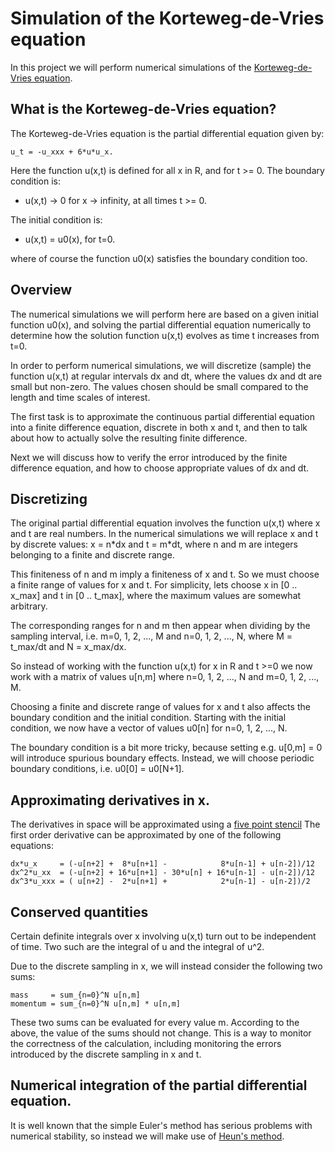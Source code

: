 # Simulation of the Korteweg-de-Vries equation

In this project we will perform numerical simulations of the
[Korteweg-de-Vries
equation](https://en.wikipedia.org/wiki/Korteweg%E2%80%93de_Vries_equation).


## What is the Korteweg-de-Vries equation?
The Korteweg-de-Vries equation is the partial differential equation given by:
```
u_t = -u_xxx + 6*u*u_x.
```
Here the function u(x,t) is defined for all x in R, and for t >= 0. The
boundary condition is:

* u(x,t) -> 0 for x -> infinity, at all times t >= 0.

The initial condition is:

* u(x,t) = u0(x), for t=0.

where of course the function u0(x) satisfies the boundary condition too.


## Overview
The numerical simulations we will perform here are based on a given
initial function u0(x), and solving the partial differential equation
numerically to determine how the solution function u(x,t) evolves as time
t increases from t=0.

In order to perform numerical simulations, we will discretize (sample) the
function u(x,t) at regular intervals dx and dt, where the values dx and dt are
small but non-zero. The values chosen should be small compared to the length
and time scales of interest.

The first task is to approximate the continuous partial differential equation
into a finite difference equation, discrete in both x and t, and then
to talk about how to actually solve the resulting finite difference.

Next we will discuss how to verify the error introduced by the finite
difference equation, and how to choose appropriate values of dx and dt.


## Discretizing
The original partial differential equation involves the function u(x,t) where x
and t are real numbers. In the numerical simulations we will replace x and t by
discrete values: x = n\*dx and t = m\*dt, where n and m are integers belonging
to a finite and discrete range.

This finiteness of n and m imply a finiteness of x and t. So we must choose a
finite range of values for x and t. For simplicity, lets choose x in [0 ..
x\_max] and t in [0 .. t\_max], where the maximum values are somewhat
arbitrary.

The corresponding ranges for n and m then appear when dividing by the sampling
interval, i.e. m=0, 1, 2, ..., M and n=0, 1, 2, ..., N, where M = t\_max/dt and
N = x\_max/dx.

So instead of working with the function u(x,t) for x in R and t >=0 we now work
with a matrix of values u[n,m] where n=0, 1, 2, ..., N and m=0, 1, 2, ..., M.

Choosing a finite and discrete range of values for x and t also affects the
boundary condition and the initial condition. Starting with the initial
condition, we now have a vector of values u0[n] for n=0, 1, 2, ..., N.

The boundary condition is a bit more tricky, because setting e.g. u[0,m] = 0
will introduce spurious boundary effects. Instead, we will choose periodic
boundary conditions, i.e. u0[0] = u0[N+1].

## Approximating derivatives in x.
The derivatives in space will be approximated using a [five point stencil](https://en.wikipedia.org/wiki/Five-point_stencil)
The first order derivative can be approximated by one of the following equations:
```
dx*u_x     = (-u[n+2] +  8*u[n+1] -            8*u[n-1] + u[n-2])/12
dx^2*u_xx  = (-u[n+2] + 16*u[n+1] - 30*u[n] + 16*u[n-1] - u[n-2])/12
dx^3*u_xxx = ( u[n+2] -  2*u[n+1] +            2*u[n-1] - u[n-2])/2
```

## Conserved quantities
Certain definite integrals over x involving u(x,t) turn out to be
independent of time. Two such are the integral of u and the integral of u^2.

Due to the discrete sampling in x, we will instead consider the following
two sums:

```
mass     = sum_{n=0}^N u[n,m]
momentum = sum_{n=0}^N u[n,m] * u[n,m]
```

These two sums can be evaluated for every value m. According to the above, the
value of the sums should not change. This is a way to monitor the correctness
of the calculation, including monitoring the errors introduced by the discrete
sampling in x and t.

## Numerical integration of the partial differential equation.
It is well known that the simple Euler's method has serious problems with
numerical stability, so instead we will make use of [Heun's
method](https://en.wikipedia.org/wiki/Heun%27s_method).
